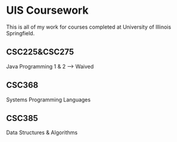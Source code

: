 UIS Coursework
==============

This is all of my work for courses completed at University of Illinois
Springfield.

CSC225&CSC275
-------------

Java Programming 1 & 2  --> Waived

CSC368
------

Systems Programming Languages

CSC385
------

Data Structures & Algorithms


